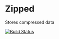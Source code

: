 Zipped
======

Stores compressed data

[![Build Status](https://travis-ci.org/saberone/javascript-utils.png)](https://travis-ci.org/saberone/javascript-utils)